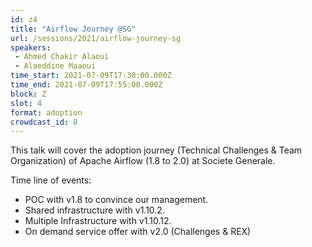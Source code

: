 ```yaml
---
id: z4
title: "Airflow Journey @SG"
url: /sessions/2021/airflow-journey-sg
speakers:
 - Ahmed Chakir Alaoui
 - Alaeddine Maaoui
time_start: 2021-07-09T17:30:00.000Z
time_end: 2021-07-09T17:55:00.000Z
block: Z
slot: 4
format: adoption
crowdcast_id: 8
---
```


This talk will cover the adoption journey (Technical Challenges & Team Organization) of Apache Airflow (1.8 to 2.0) at Societe Generale.

 Time line of events:
 * POC with v1.8 to convince our management.
 * Shared infrastructure with v1.10.2.
 * Multiple Infrastructure with v1.10.12.
 * On demand service offer with v2.0 (Challenges & REX)
